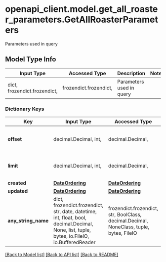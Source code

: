 # openapi_client.model.get_all_roaster_parameters.GetAllRoasterParameters

Parameters used in query

## Model Type Info
Input Type | Accessed Type | Description | Notes
------------ | ------------- | ------------- | -------------
dict, frozendict.frozendict,  | frozendict.frozendict,  | Parameters used in query | 

### Dictionary Keys
Key | Input Type | Accessed Type | Description | Notes
------------ | ------------- | ------------- | ------------- | -------------
**offset** | decimal.Decimal, int,  | decimal.Decimal,  |  | value must be a 32 bit integer
**limit** | decimal.Decimal, int,  | decimal.Decimal,  |  | value must be a 32 bit integer
**created** | [**DataOrdering**](DataOrdering.md) | [**DataOrdering**](DataOrdering.md) |  | [optional] 
**updated** | [**DataOrdering**](DataOrdering.md) | [**DataOrdering**](DataOrdering.md) |  | [optional] 
**any_string_name** | dict, frozendict.frozendict, str, date, datetime, int, float, bool, decimal.Decimal, None, list, tuple, bytes, io.FileIO, io.BufferedReader | frozendict.frozendict, str, BoolClass, decimal.Decimal, NoneClass, tuple, bytes, FileIO | any string name can be used but the value must be the correct type | [optional]

[[Back to Model list]](../../README.md#documentation-for-models) [[Back to API list]](../../README.md#documentation-for-api-endpoints) [[Back to README]](../../README.md)

